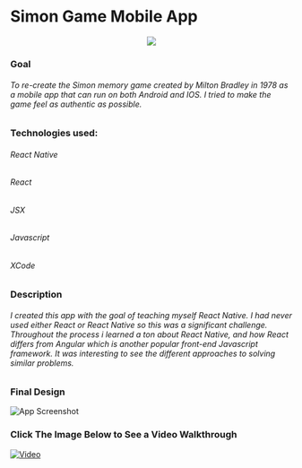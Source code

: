 # Simon Game Mobile App

<div align="center">
<img src="https://github.com/JonDRamer/Simon-Game/blob/master/screenshots/Original%20Simon%20Box.jpg"/>
</div>

### Goal
###### To re-create the Simon memory game created by Milton Bradley in 1978 as a mobile app that can run on both Android and IOS.  I tried to make the game feel as authentic as possible.

### Technologies used:

###### React Native
###### React
###### JSX
###### Javascript
###### XCode

### Description

###### I created this app with the goal of teaching myself React Native.  I had never used either React or React Native so this was a significant challenge.  Throughout the process i learned a ton about React Native, and how React differs from Angular which is another popular front-end Javascript framework.  It was interesting to see the different approaches to solving similar problems.  

### Final Design
![App Screenshot](https://github.com/JonDRamer/Simon-Game/blob/master/screenshots/Simon%20Powered%20Off.png)

### Click The Image Below to See a Video Walkthrough
[![Video](https://github.com/JonDRamer/Simon-Game/blob/master/screenshots/Play%20Button.jpg)](https://www.youtube.com/watch?v=2Aj8AI-fNWA)
